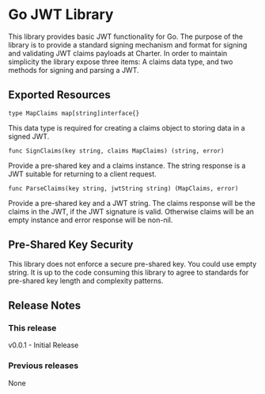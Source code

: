 # Go JWT Library

This library provides basic JWT functionality for Go. The purpose of the library is to provide a standard signing 
mechanism and format for signing and validating JWT claims payloads at Charter. In order to maintain simplicity the 
library expose three items: A claims data type, and two methods for signing and parsing a JWT.

## Exported Resources

`type MapClaims map[string]interface{}`
 
This data type is required for creating a claims object to storing data in a signed JWT.


`func SignClaims(key string, claims MapClaims) (string, error)`

Provide a pre-shared key and a claims instance. The string response is a JWT suitable for returning to a client request.


`func ParseClaims(key string, jwtString string) (MapClaims, error)`
 
Provide a pre-shared key and a JWT string. The claims response will be the claims in the JWT, if the JWT signature is 
valid. Otherwise claims will be an empty instance and error response will be non-nil.


## Pre-Shared Key Security

This library does not enforce a secure pre-shared key. You could use empty string. It is up to the code consuming this 
library to agree to standards for pre-shared key length and complexity patterns.


## Release Notes

### This release

v0.0.1 - Initial Release

### Previous releases

None
